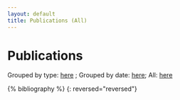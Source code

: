 ```yaml
---
layout: default
title: Publications (All)
---
```


# Publications

Grouped by type: [here](publications-type) ; Grouped by date: [here](publications-date); All: [here](publications-all)

{% bibliography %}
{: reversed="reversed"}